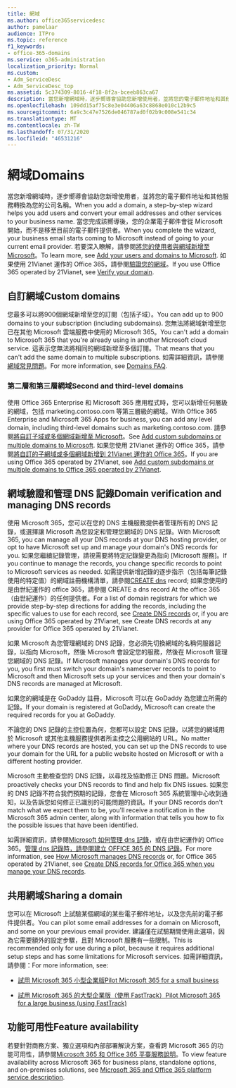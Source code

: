 ```yaml
---
title: 網域
ms.author: office365servicedesc
author: pamelaar
audience: ITPro
ms.topic: reference
f1_keywords:
- office-365-domains
ms.service: o365-administration
localization_priority: Normal
ms.custom:
- Adm_ServiceDesc
- Adm_ServiceDesc_top
ms.assetid: 5c374309-8016-4f18-8f2a-bceeb863ca67
description: 當您新增網域時，逐步嚮導會協助您新增使用者，並將您的電子郵件地址和其他服務轉換為您的公司名稱。 當您完成該嚮導後，您的企業電子郵件會從 Microsoft 開始，而不是移至目前的電子郵件提供者。 若要深入瞭解，請參閱將您的使用者與網域新增至 Microsoft。 如果使用 21Vianet 運作的 Office 365，請參閱驗證您的網域。
ms.openlocfilehash: 109dd15af75c8e3e04406a63c8868e010c12b9c5
ms.sourcegitcommit: 6a9c3c47e7526de046787ad0f02b9c008e541c34
ms.translationtype: MT
ms.contentlocale: zh-TW
ms.lasthandoff: 07/31/2020
ms.locfileid: "46531216"
---
```

# <a name="domains"></a><span data-ttu-id="2e71e-106">網域</span><span class="sxs-lookup"><span data-stu-id="2e71e-106">Domains</span></span>

<span data-ttu-id="2e71e-107">當您新增網域時，逐步嚮導會協助您新增使用者，並將您的電子郵件地址和其他服務轉換為您的公司名稱。</span><span class="sxs-lookup"><span data-stu-id="2e71e-107">When you add a domain, a step-by-step wizard helps you add users and convert your email addresses and other services to your business name.</span></span> <span data-ttu-id="2e71e-108">當您完成該嚮導後，您的企業電子郵件會從 Microsoft 開始，而不是移至目前的電子郵件提供者。</span><span class="sxs-lookup"><span data-stu-id="2e71e-108">When you complete the wizard, your business email starts coming to Microsoft instead of going to your current email provider.</span></span> <span data-ttu-id="2e71e-109">若要深入瞭解，請參閱[將您的使用者與網域新增至 Microsoft](https://support.office.com/article/6383f56d-3d09-4dcb-9b41-b5f5a5efd611)。</span><span class="sxs-lookup"><span data-stu-id="2e71e-109">To learn more, see [Add your users and domains to Microsoft](https://support.office.com/article/6383f56d-3d09-4dcb-9b41-b5f5a5efd611).</span></span> <span data-ttu-id="2e71e-110">如果使用 21Vianet 運作的 Office 365，請參閱[驗證您的網域](https://docs.microsoft.com/office365/admin/setup/add-domain)。</span><span class="sxs-lookup"><span data-stu-id="2e71e-110">If you use Office 365 operated by 21Vianet, see [Verify your domain](https://docs.microsoft.com/office365/admin/setup/add-domain).</span></span>
  
## <a name="custom-domains"></a><span data-ttu-id="2e71e-111">自訂網域</span><span class="sxs-lookup"><span data-stu-id="2e71e-111">Custom domains</span></span>

<span data-ttu-id="2e71e-112">您最多可以將900個網域新增至您的訂閱（包括子域）。</span><span class="sxs-lookup"><span data-stu-id="2e71e-112">You can add up to 900 domains to your subscription (including subdomains).</span></span> <span data-ttu-id="2e71e-113">您無法將網域新增至您已在其他 Microsoft 雲端服務中使用的 Microsoft 365。</span><span class="sxs-lookup"><span data-stu-id="2e71e-113">You can't add a domain to Microsoft 365 that you're already using in another Microsoft cloud service.</span></span> <span data-ttu-id="2e71e-114">這表示您無法將相同的網域新增至多個訂閱。</span><span class="sxs-lookup"><span data-stu-id="2e71e-114">That means that you can't add the same domain to multiple subscriptions.</span></span> <span data-ttu-id="2e71e-115">如需詳細資訊，請參閱[網域常見問題](https://support.office.com/article/Domains-FAQ-1272bad0-4bd4-4796-8005-67d6fb3afc5a)。</span><span class="sxs-lookup"><span data-stu-id="2e71e-115">For more information, see [Domains FAQ](https://support.office.com/article/Domains-FAQ-1272bad0-4bd4-4796-8005-67d6fb3afc5a).</span></span>
  
### <a name="second-and-third-level-domains"></a><span data-ttu-id="2e71e-116">第二層和第三層網域</span><span class="sxs-lookup"><span data-stu-id="2e71e-116">Second and third-level domains</span></span>

<span data-ttu-id="2e71e-117">使用 Office 365 Enterprise 和 Microsoft 365 應用程式時，您可以新增任何層級的網域，包括 marketing.contoso.com 等第三層級的網域。</span><span class="sxs-lookup"><span data-stu-id="2e71e-117">With Office 365 Enterprise and Microsoft 365 Apps for business, you can add any level domain, including third-level domains such as marketing.contoso.com.</span></span> <span data-ttu-id="2e71e-118">請參閱[將自訂子域或多個網域新增至 Microsoft](https://docs.microsoft.com/office365/admin/setup/domains-faq)。</span><span class="sxs-lookup"><span data-stu-id="2e71e-118">See [Add custom subdomains or multiple domains to Microsoft](https://docs.microsoft.com/office365/admin/setup/domains-faq).</span></span> <span data-ttu-id="2e71e-119">如果您使用 21Vianet 運作的 Office 365，請參閱[將自訂的子網域或多個網域新增到 21Vianet 運作的 Office 365](https://docs.microsoft.com/office365/admin/setup/domains-faq)。</span><span class="sxs-lookup"><span data-stu-id="2e71e-119">If you are using Office 365 operated by 21Vianet, see [Add custom subdomains or multiple domains to Office 365 operated by 21Vianet](https://docs.microsoft.com/office365/admin/setup/domains-faq).</span></span>
  
## <a name="domain-verification-and-managing-dns-records"></a><span data-ttu-id="2e71e-120">網域驗證和管理 DNS 記錄</span><span class="sxs-lookup"><span data-stu-id="2e71e-120">Domain verification and managing DNS records</span></span>

<span data-ttu-id="2e71e-121">使用 Microsoft 365，您可以在您的 DNS 主機服務提供者管理所有的 DNS 記錄，或選擇讓 Microsoft 為您設定和管理您網域的 DNS 記錄。</span><span class="sxs-lookup"><span data-stu-id="2e71e-121">With Microsoft 365, you can manage all your DNS records at your DNS hosting provider, or opt to have Microsoft set up and manage your domain's DNS records for you.</span></span> <span data-ttu-id="2e71e-122">如果您繼續記錄管理，請視需要將特定記錄變更為指向 [Microsoft 服務]。</span><span class="sxs-lookup"><span data-stu-id="2e71e-122">If you continue to manage the records, you change specific records to point to Microsoft services as needed.</span></span> <span data-ttu-id="2e71e-123">如需提供新增記錄的逐步指示（包括每筆記錄使用的特定值）的網域註冊機構清單，請參閱[CREATE dns](https://docs.microsoft.com/office365/admin/get-help-with-domains/create-dns-records-at-any-dns-hosting-provider) record; 如果您使用的是由世紀運作的 office 365，請參閱 CREATE a dns record At the office 365 （由世紀運作）的任何提供者。</span><span class="sxs-lookup"><span data-stu-id="2e71e-123">For a list of domain registrars for which we provide step-by-step directions for adding the records, including the specific values to use for each record, see [Create DNS records](https://docs.microsoft.com/office365/admin/get-help-with-domains/create-dns-records-at-any-dns-hosting-provider) or, if you are using Office 365 operated by 21Vianet, see Create DNS records at any provider for Office 365 operated by 21Vianet.</span></span> 
  
<span data-ttu-id="2e71e-124">如果 Microsoft 為您管理網域的 DNS 記錄，您必須先切換網域的名稱伺服器記錄，以指向 Microsoft，然後 Microsoft 會設定您的服務，然後在 Microsoft 管理您網域的 DNS 記錄。</span><span class="sxs-lookup"><span data-stu-id="2e71e-124">If Microsoft manages your domain's DNS records for you, you first must switch your domain's nameserver records to point to Microsoft and then Microsoft sets up your services and then your domain's DNS records are managed at Microsoft.</span></span>
  
<span data-ttu-id="2e71e-125">如果您的網域是在 GoDaddy 註冊，Microsoft 可以在 GoDaddy 為您建立所需的記錄。</span><span class="sxs-lookup"><span data-stu-id="2e71e-125">If your domain is registered at GoDaddy, Microsoft can create the required records for you at GoDaddy.</span></span> 
  
<span data-ttu-id="2e71e-126">不論您的 DNS 記錄的主控位置為何，您都可以設定 DNS 記錄，以將您的網域用於 Microsoft 或其他主機服務提供者所主控之公用網站的 URL。</span><span class="sxs-lookup"><span data-stu-id="2e71e-126">No matter where your DNS records are hosted, you can set up the DNS records to use your domain for the URL for a public website hosted on Microsoft or with a different hosting provider.</span></span> 
  
<span data-ttu-id="2e71e-127">Microsoft 主動檢查您的 DNS 記錄，以尋找及協助修正 DNS 問題。</span><span class="sxs-lookup"><span data-stu-id="2e71e-127">Microsoft proactively checks your DNS records to find and help fix DNS issues.</span></span> <span data-ttu-id="2e71e-128">如果您的 DNS 記錄不符合我們預期的記錄，您會在 Microsoft 365 系統管理中心收到通知，以及告訴您如何修正已識別的可能問題的資訊。</span><span class="sxs-lookup"><span data-stu-id="2e71e-128">If your DNS records don't match what we expect them to be, you'll receive a notification in the Microsoft 365 admin center, along with information that tells you how to fix the possible issues that have been identified.</span></span>
  
<span data-ttu-id="2e71e-129">如需詳細資訊，請參閱[Microsoft 如何管理 dns 記錄](https://docs.microsoft.com/office365/admin/setup/domains-faq)，或在由世紀運作的 Office 365。[管理 dns 記錄時，請參閱建立 OFFICE 365 的 DNS 記錄](https://docs.microsoft.com/office365/admin/services-in-china/create-dns-records-when-you-manage-your-dns-records)。</span><span class="sxs-lookup"><span data-stu-id="2e71e-129">For more information, see [How Microsoft manages DNS records](https://docs.microsoft.com/office365/admin/setup/domains-faq) or, for Office 365 operated by 21Vianet, see [Create DNS records for Office 365 when you manage your DNS records](https://docs.microsoft.com/office365/admin/services-in-china/create-dns-records-when-you-manage-your-dns-records).</span></span>
  
## <a name="sharing-a-domain"></a><span data-ttu-id="2e71e-130">共用網域</span><span class="sxs-lookup"><span data-stu-id="2e71e-130">Sharing a domain</span></span>

<span data-ttu-id="2e71e-131">您可以在 Microsoft 上試驗某個網域的某些電子郵件地址，以及您先前的電子郵件提供者。</span><span class="sxs-lookup"><span data-stu-id="2e71e-131">You can pilot some email addresses for a domain on Microsoft, and some on your previous email provider.</span></span> <span data-ttu-id="2e71e-132">建議僅在試驗期間使用此選項，因為它需要額外的設定步驟，且對 Microsoft 服務有一些限制。</span><span class="sxs-lookup"><span data-stu-id="2e71e-132">This is recommended only for use during a pilot, because it requires additional setup steps and has some limitations for Microsoft services.</span></span> <span data-ttu-id="2e71e-133">如需詳細資訊，請參閱：</span><span class="sxs-lookup"><span data-stu-id="2e71e-133">For more information, see:</span></span>
  
- [<span data-ttu-id="2e71e-134">試用 Microsoft 365 小型企業版</span><span class="sxs-lookup"><span data-stu-id="2e71e-134">Pilot Microsoft 365 for a small business</span></span>](https://support.office.com/article/39cee536-6a03-40cf-b9c1-f301bb6001d7)
    
- [<span data-ttu-id="2e71e-135">試用 Microsoft 365 的大型企業版（使用 FastTrack）</span><span class="sxs-lookup"><span data-stu-id="2e71e-135">Pilot Microsoft 365 for a large business (using FastTrack)</span></span>](https://fasttrack.office.com/onboard)
    
## <a name="feature-availability"></a><span data-ttu-id="2e71e-136">功能可用性</span><span class="sxs-lookup"><span data-stu-id="2e71e-136">Feature availability</span></span>

<span data-ttu-id="2e71e-137">若要針對商務方案、獨立選項和內部部署解決方案，查看跨 Microsoft 365 的功能可用性，請參閱[Microsoft 365 和 Office 365 平臺服務說明](office-365-platform-service-description.md)。</span><span class="sxs-lookup"><span data-stu-id="2e71e-137">To view feature availability across Microsoft 365 for business plans, standalone options, and on-premises solutions, see [Microsoft 365 and Office 365 platform service description](office-365-platform-service-description.md).</span></span>
  

